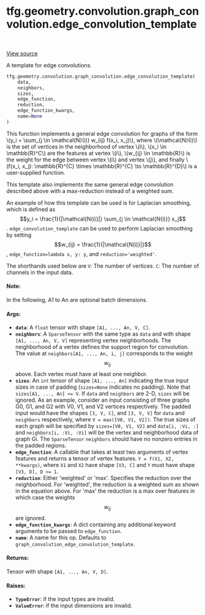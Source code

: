 <div itemscope itemtype="http://developers.google.com/ReferenceObject">
<meta itemprop="name" content="tfg.geometry.convolution.graph_convolution.edge_convolution_template" />
<meta itemprop="path" content="Stable" />
</div>

# tfg.geometry.convolution.graph_convolution.edge_convolution_template

<table class="tfo-notebook-buttons tfo-api" align="left">
</table>

<a target="_blank" href="https://github.com/tensorflow/graphics/blob/master/tensorflow_graphics/geometry/convolution/graph_convolution.py">View
source</a>

A template for edge convolutions.

```python
tfg.geometry.convolution.graph_convolution.edge_convolution_template(
    data,
    neighbors,
    sizes,
    edge_function,
    reduction,
    edge_function_kwargs,
    name=None
)
```

<!-- Placeholder for "Used in" -->

This function implements a general edge convolution for graphs of the form
\\(y_i = \sum_{j \in \mathcal{N}(i)} w_{ij} f(x_i, x_j)\\), where
\\(\mathcal{N}(i)\\) is the set of vertices in the neighborhood of vertex
\\(i\\), \\(x_i \in \mathbb{R}^C\\) are the features at vertex \\(i\\),
\\(w_{ij} \in \mathbb{R}\\) is the weight for the edge between vertex \\(i\\)
and vertex \\(j\\), and finally
\\(f(x_i, x_j): \mathbb{R}^{C} \times \mathbb{R}^{C} \to \mathbb{R}^{D}\\) is
a user-supplied function.

This template also implements the same general edge convolution described above
with a max-reduction instead of a weighted sum.

An example of how this template can be used is for Laplacian smoothing, which is
defined as $$y_i = \frac{1}{|\mathcal{N(i)}|} \sum_{j \in \mathcal{N(i)}} x_j$$.
`edge_convolution_template` can be used to perform Laplacian smoothing by
setting $$w_{ij} = \frac{1}{|\mathcal{N(i)}|}$$, `edge_function=lambda x, y: y`,
and `reduction='weighted'`.

The shorthands used below are
  `V`: The number of vertices.
  `C`: The number of channels in the input data.

#### Note:

In the following, A1 to An are optional batch dimensions.

#### Args:

*   <b>`data`</b>: A `float` tensor with shape `[A1, ..., An, V, C]`.
*   <b>`neighbors`</b>: A `SparseTensor` with the same type as `data` and with
    shape `[A1, ..., An, V, V]` representing vertex neighborhoods. The
    neighborhood of a vertex defines the support region for convolution. The
    value at `neighbors[A1, ..., An, i, j]` corresponds to the weight $$w_{ij}$$
    above. Each vertex must have at least one neighbor.
*   <b>`sizes`</b>: An `int` tensor of shape `[A1, ..., An]` indicating the true
    input sizes in case of padding (`sizes=None` indicates no padding). Note
    that `sizes[A1, ..., An] <= V`. If `data` and `neighbors` are 2-D, `sizes`
    will be ignored. As an example, consider an input consisting of three graphs
    G0, G1, and G2 with V0, V1, and V2 vertices respectively. The padded input
    would have the shapes `[3, V, C]`, and `[3, V, V]` for `data` and
    `neighbors` respectively, where `V = max([V0, V1, V2])`. The true sizes of
    each graph will be specified by `sizes=[V0, V1, V2]` and `data[i, :Vi, :]`
    and `neighbors[i, :Vi, :Vi]` will be the vertex and neighborhood data of
    graph Gi. The `SparseTensor` `neighbors` should have no nonzero entries in
    the padded regions.
*   <b>`edge_function`</b>: A callable that takes at least two arguments of
    vertex features and returns a tensor of vertex features. `Y = f(X1, X2,
    **kwargs)`, where `X1` and `X2` have shape `[V3, C]` and `Y` must have shape
    `[V3, D], D >= 1`.
*   <b>`reduction`</b>: Either 'weighted' or 'max'. Specifies the reduction over
    the neighborhood. For 'weighted', the reduction is a weighted sum as shown
    in the equation above. For 'max' the reduction is a max over features in
    which case the weights $$w_{ij}$$ are ignored.
*   <b>`edge_function_kwargs`</b>: A dict containing any additional keyword
    arguments to be passed to `edge_function`.
*   <b>`name`</b>: A name for this op. Defaults to
    `graph_convolution_edge_convolution_template`.

#### Returns:

Tensor with shape `[A1, ..., An, V, D]`.

#### Raises:

* <b>`TypeError`</b>: if the input types are invalid.
* <b>`ValueError`</b>: if the input dimensions are invalid.